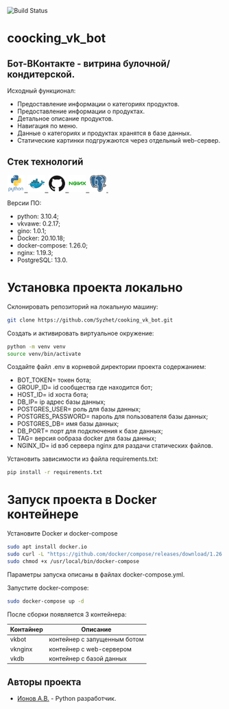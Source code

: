![Build Status](https://github.com/Syzhet/cooking_vk_bot/actions/workflows/coockingvkbot.yml/badge.svg)


# coocking_vk_bot

## Бот-ВКонтакте - витрина булочной/кондитерской.

Исходный функционал:
- Предоставление информации о категориях продуктов.
- Предоставление информации о продуктах.
- Детальное описание продуктов.
- Навигация по меню.
- Данные о категориях и продуктах хранятся в базе данных.
- Статические картинки подгружаются через отдельный web-сервер.


## Стек технологий 

<div>
  <a href="https://www.python.org/">
    <img src="https://github.com/devicons/devicon/blob/master/icons/python/python-original-wordmark.svg" title="Python" alt="Python" width="40" height="40"/>&nbsp;
  </a>
  <a href ="https://www.docker.com/">
    <img src="https://github.com/devicons/devicon/blob/master/icons/docker/docker-original.svg" title="Docker" alt="Docker" width="40" height="40"/>&nbsp;
  </a>
  <a href="https://github.com/">
    <img src="https://github.com/devicons/devicon/blob/master/icons/github/github-original.svg" title="GitHub" alt="GitHub" width="40" height="40"/>&nbsp;
  </a>
  <a href="https://nginx.org/">
    <img src="https://github.com/devicons/devicon/blob/master/icons/nginx/nginx-original.svg" title="GitHub" alt="GitHub" width="40" height="40"/>&nbsp;
  </a>
  <a href="https://www.postgresql.org/">
    <img src="https://github.com/devicons/devicon/blob/master/icons/postgresql/postgresql-original.svg" title="GitHub" alt="GitHub" width="40" height="40"/>&nbsp;
  </a>  
</div>

Версии ПО:

- python: 3.10.4;
- vkvawe: 0.2.17;
- gino: 1.0.1;
- Docker: 20.10.18;
- docker-compose: 1.26.0;
- nginx: 1.19.3;
- PostgreSQL: 13.0.


# Установка проекта локально
Склонировать репозиторий на локальную машину:
```sh
git clone https://github.com/Syzhet/cooking_vk_bot.git
```
Cоздать и активировать виртуальное окружение:
```sh
python -m venv venv
source venv/bin/activate
```
Cоздайте файл .env в корневой директории проекта содержанием:
- BOT_TOKEN= токен бота;
- GROUP_ID= id сообщества где находится бот;
- HOST_ID= id хоста бота;
- DB_IP= ip адрес базы данных;
- POSTGRES_USER= роль для базы данных;
- POSTGRES_PASSWORD= пароль для пользователя базы данных;
- POSTGRES_DB= имя базы данных;
- DB_PORT= порт для подключения к базе данных;
- TAG= версия ообраза docker для базы данных;
- NGINX_ID= id вэб сервера nginx для раздачи статических файлов.

Установить зависимости из файла requirements.txt:
```sh
pip install -r requirements.txt
```


# Запуск проекта в Docker контейнере
Установите Docker и docker-compose
```sh
sudo apt install docker.io 
sudo curl -L "https://github.com/docker/compose/releases/download/1.26.0/docker-compose-$(uname -s)-$(uname -m)" -o /usr/local/bin/docker-compose
sudo chmod +x /usr/local/bin/docker-compose
```
Параметры запуска описаны в файлах docker-compose.yml.

Запустите docker-compose:
```sh
sudo docker-compose up -d
```

После сборки появляется 3 контейнера:

| Контайнер | Описание |
| ------ | ------ |
| vkbot | контейнер с запущенным ботом |
| vknginx | контейнер с web-сервером |
| vkdb | контейнер с базой данных |


## Авторы проекта

- [Ионов А.В.](https://github.com/Syzhet) - Python разработчик.